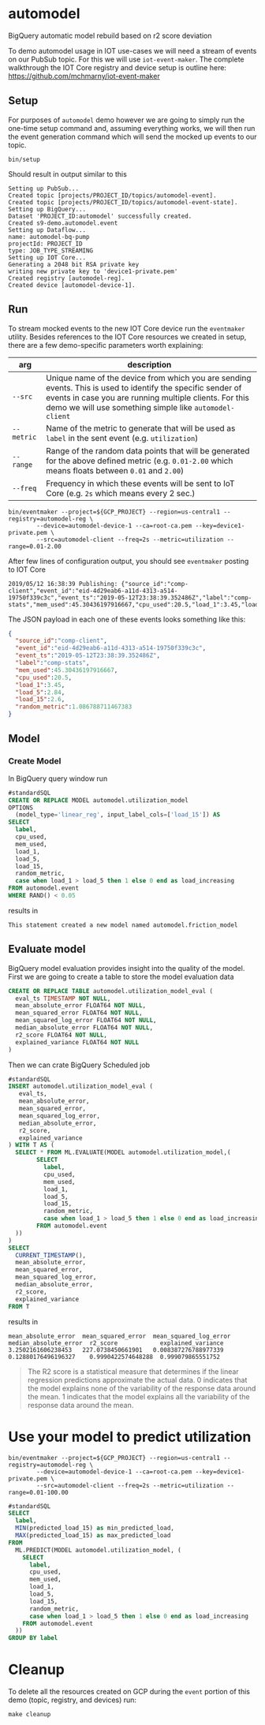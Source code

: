 # automodel

BigQuery automatic model rebuild based on r2 score deviation

To demo automodel usage in IOT use-cases we will need a stream of events on our PubSub topic. For this we will use `iot-event-maker`. The complete walkthrough the IOT Core registry and device setup is outline here: https://github.com/mchmarny/iot-event-maker

## Setup

For purposes of `automodel` demo however we are going to simply run the one-time setup command and, assuming everything works, we will then run the event generation command which will send the mocked up events to our topic.

```shell
bin/setup
```

Should result in output similar to this

```shell
Setting up PubSub...
Created topic [projects/PROJECT_ID/topics/automodel-event].
Created topic [projects/PROJECT_ID/topics/automodel-event-state].
Setting up BigQuery...
Dataset 'PROJECT_ID:automodel' successfully created.
Created s9-demo.automodel.event
Setting up Dataflow...
name: automodel-bq-pump
projectId: PROJECT_ID
type: JOB_TYPE_STREAMING
Setting up IOT Core...
Generating a 2048 bit RSA private key
writing new private key to 'device1-private.pem'
Created registry [automodel-reg].
Created device [automodel-device-1].
```

## Run

To stream mocked events to the new IOT Core device run the `eventmaker` utility. Besides references to the IOT Core resources we created in setup, there are a few demo-specific parameters worth explaining:

| arg        | description                                                                                                                                                                                                                      |
| ---------- | -------------------------------------------------------------------------------------------------------------------------------------------------------------------------------------------------------------------------------- |
| `--src`    | Unique name of the device from which you are sending events. This is used to identify the specific sender of events in case you are running multiple clients. For this demo we will use something simple like `automodel-client` |
| `--metric` | Name of the metric to generate that will be used as `label` in the sent event (e.g. `utilization`)                                                                                                                               |
| `--range`  | Range of the random data points that will be generated for the above defined metric (e.g. `0.01-2.00` which means floats between `0.01` and `2.00`)                                                                              |
| `--freq`   | Frequency in which these events will be sent to IoT Core (e.g. `2s` which means every 2 sec.)                                                                                                                                    |


```shell
bin/eventmaker --project=${GCP_PROJECT} --region=us-central1 --registry=automodel-reg \
		--device=automodel-device-1 --ca=root-ca.pem --key=device1-private.pem \
		--src=automodel-client --freq=2s --metric=utilization --range=0.01-2.00
```

After few lines of configuration output, you should see `eventmaker` posting to IOT Core

```shell
2019/05/12 16:38:39 Publishing: {"source_id":"comp-client","event_id":"eid-4d29eab6-a11d-4313-a514-19750f339c3c","event_ts":"2019-05-12T23:38:39.352486Z","label":"comp-stats","mem_used":45.30436197916667,"cpu_used":20.5,"load_1":3.45,"load_5":2.84,"load_15":2.6,"random_metric":1.086788711467383}
```

The JSON payload in each one of these events looks something like this:

```json
{
  "source_id":"comp-client",
  "event_id":"eid-4d29eab6-a11d-4313-a514-19750f339c3c",
  "event_ts":"2019-05-12T23:38:39.352486Z",
  "label":"comp-stats",
  "mem_used":45.30436197916667,
  "cpu_used":20.5,
  "load_1":3.45,
  "load_5":2.84,
  "load_15":2.6,
  "random_metric":1.086788711467383
}
```

## Model

### Create Model

In BigQuery query window run

```sql
#standardSQL
CREATE OR REPLACE MODEL automodel.utilization_model
OPTIONS
  (model_type='linear_reg', input_label_cols=['load_15']) AS
SELECT
  label,
  cpu_used,
  mem_used,
  load_1,
  load_5,
  load_15,
  random_metric,
  case when load_1 > load_5 then 1 else 0 end as load_increasing
FROM automodel.event
WHERE RAND() < 0.05
```

results in

```shell
This statement created a new model named automodel.friction_model
```


## Evaluate model

BigQuery model evaluation provides insight into the quality of the model. First we are going to create a table to store the model evaluation data

```sql
CREATE OR REPLACE TABLE automodel.utilization_model_eval (
  eval_ts TIMESTAMP NOT NULL,
  mean_absolute_error FLOAT64 NOT NULL,
  mean_squared_error FLOAT64 NOT NULL,
  mean_squared_log_error FLOAT64 NOT NULL,
  median_absolute_error FLOAT64 NOT NULL,
  r2_score FLOAT64 NOT NULL,
  explained_variance FLOAT64 NOT NULL
)
```

Then we can crate BigQuery Scheduled job


```sql
#standardSQL
INSERT automodel.utilization_model_eval (
   eval_ts,
   mean_absolute_error,
   mean_squared_error,
   mean_squared_log_error,
   median_absolute_error,
   r2_score,
   explained_variance
) WITH T AS (
  SELECT * FROM ML.EVALUATE(MODEL automodel.utilization_model,(
        SELECT
          label,
          cpu_used,
          mem_used,
          load_1,
          load_5,
          load_15,
          random_metric,
          case when load_1 > load_5 then 1 else 0 end as load_increasing
        FROM automodel.event
  ))
)
SELECT
  CURRENT_TIMESTAMP(),
  mean_absolute_error,
  mean_squared_error,
  mean_squared_log_error,
  median_absolute_error,
  r2_score,
  explained_variance
FROM T
```

results in

```shell
mean_absolute_error	 mean_squared_error	 mean_squared_log_error	 median_absolute_error	r2_score            explained_variance
3.2502161606238453   227.0738450661901   0.008387276788977339    0.12880176496196327    0.9990422574648288  0.999079865551752
```

> The R2 score is a statistical measure that determines if the linear regression predictions approximate the actual data. 0 indicates that the model explains none of the variability of the response data around the mean. 1 indicates that the model explains all the variability of the response data around the mean.

# Use your model to predict utilization


```shell
bin/eventmaker --project=${GCP_PROJECT} --region=us-central1 --registry=automodel-reg \
		--device=automodel-device-1 --ca=root-ca.pem --key=device1-private.pem \
		--src=automodel-client --freq=2s --metric=utilization --range=0.01-100.00
```

```sql
#standardSQL
SELECT
  label,
  MIN(predicted_load_15) as min_predicted_load,
  MAX(predicted_load_15) as max_predicted_load
FROM
  ML.PREDICT(MODEL automodel.utilization_model, (
    SELECT
      label,
      cpu_used,
      mem_used,
      load_1,
      load_5,
      load_15,
      random_metric,
      case when load_1 > load_5 then 1 else 0 end as load_increasing
    FROM automodel.event
  ))
GROUP BY label
```


# Cleanup

To delete all the resources created on GCP during the `event` portion of this demo (topic, registry, and devices) run:

```shell
make cleanup
```